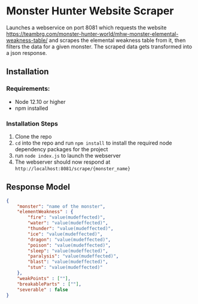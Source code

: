 # Monster Hunter Website Scraper

Launches a webservice on port 8081 which requests the website https://teambrg.com/monster-hunter-world/mhw-monster-elemental-weakness-table/ and scrapes the elemental weakness table from it, then filters the data for a given monster. The scraped data gets transformed into a json response.

## Installation
### Requirements:
- Node 12.10 or higher
- npm installed

### Installation Steps
1. Clone the repo
2. `cd` into the repo and run `npm install` to install the required node dependency packages for the project
3. run `node index.js` to launch the webserver
4. The webserver should now respond at `http://localhost:8081/scrape/{monster_name}`

## Response Model
```json
{
    "monster": "name of the monster",
    "elementWeakness" : {
        "fire": "value(mudeffected)",
        "water": "value(mudeffected)",
        "thunder": "value(mudeffected)",
        "ice": "value(mudeffected)",
        "dragon": "value(mudeffected)",
        "poison": "value(mudeffected)",
        "sleep": "value(mudeffected)",
        "paralysis": "value(mudeffected)",
        "blast": "value(mudeffected)",
        "stun": "value(mudeffected)"
    },
    "weakPoints" : [""],
    "breakableParts" : [""],
    "severable" : false
}
```